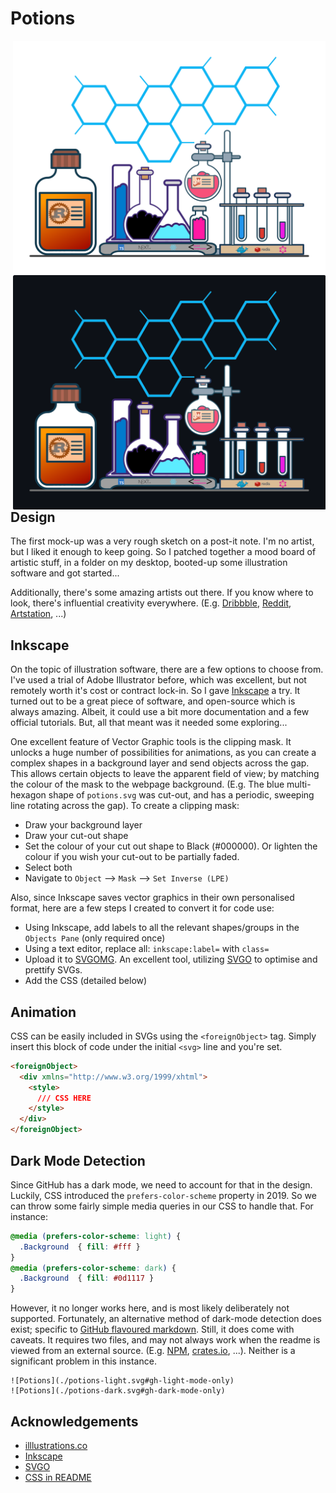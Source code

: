 # Potions

<img align="right" width="500" src="./src/potions-light.svg?sanitize=true#gh-light-mode-only">
<img align="right" width="500" src="./src/potions-dark.svg?sanitize=true#gh-dark-mode-only">

## Design

The first mock-up was a very rough sketch on a post-it note. I'm no artist, but I liked it enough to keep going. So I patched together a mood board of artistic stuff, in a folder on my desktop, booted-up some illustration software and got started...

Additionally, there's some amazing artists out there. If you know where to look, there's influential creativity everywhere. (E.g. [Dribbble](https://dribbble.com/shots/5781741-Potion-of-Wisdom-Speedpaint), [Reddit](https://www.reddit.com/r/Design/comments/b68bvu/heres_a_quick_breakdowntutorial_on_how_i_animate/), [Artstation](https://www.artstation.com/artwork/9m18kN), ...)

## Inkscape

On the topic of illustration software, there are a few options to choose from. I've used a trial of Adobe Illustrator before, which was excellent, but not remotely worth it's cost or contract lock-in. So I gave [Inkscape](https://inkscape.org/) a try. It turned out to be a great piece of software, and open-source which is always amazing. Albeit, it could use a bit more documentation and a few official tutorials. But, all that meant was it needed some exploring...

One excellent feature of Vector Graphic tools is the clipping mask. It unlocks a huge number of possibilities for animations, as you can create a complex shapes in a background layer and send objects across the gap. This allows certain objects to leave the apparent field of view; by matching the colour of the mask to the webpage background. (E.g. The blue multi-hexagon shape of `potions.svg` was cut-out, and has a periodic, sweeping line rotating across the gap). To create a clipping mask:

- Draw your background layer
- Draw your cut-out shape
- Set the colour of your cut out shape to Black (#000000). Or lighten the colour if you wish your cut-out to be partially faded.
- Select both
- Navigate to `Object` --> `Mask` --> `Set Inverse (LPE)`

Also, since Inkscape saves vector graphics in their own personalised format, here are a few steps I created to convert it for code use:

- Using Inkscape, add labels to all the relevant shapes/groups in the `Objects Pane` (only required once)
- Using a text editor, replace all: `inkscape:label=` with `class=`
- Upload it to [SVGOMG](https://jakearchibald.github.io/svgomg/). An excellent tool, utilizing [SVGO](https://github.com/svg/svgo) to optimise and prettify SVGs.
- Add the CSS (detailed below)

## Animation

CSS can be easily included in SVGs using the `<foreignObject>` tag. Simply insert this block of code under the initial `<svg>` line and you're set.

```html
<foreignObject>
  <div xmlns="http://www.w3.org/1999/xhtml">
    <style>
      /// CSS HERE
    </style>
  </div>
</foreignObject>
```

## Dark Mode Detection

Since GitHub has a dark mode, we need to account for that in the design. Luckily, CSS introduced the `prefers-color-scheme` property in 2019. So we can throw some fairly simple media queries in our CSS to handle that. For instance:

<!-- prettier-ignore -->
```css
@media (prefers-color-scheme: light) {
  .Background  { fill: #fff }
}
@media (prefers-color-scheme: dark) {
  .Background  { fill: #0d1117 } 
}
```

However, it no longer works here, and is most likely deliberately not supported. Fortunately, an alternative method of dark-mode detection does exist; specific to [GitHub flavoured markdown](https://docs.github.com/en/get-started/writing-on-github/getting-started-with-writing-and-formatting-on-github/basic-writing-and-formatting-syntax#specifying-the-theme-an-image-is-shown-to). Still, it does come with caveats. It requires two files, and may not always work when the readme is viewed from an external source. (E.g. [NPM](https://www.npmjs.com/), [crates.io](https://crates.io/), ...). Neither is a significant problem in this instance.

```
![Potions](./potions-light.svg#gh-light-mode-only)
![Potions](./potions-dark.svg#gh-dark-mode-only)
```

## Acknowledgements

- [illlustrations.co](https://illlustrations.co/)
- [Inkscape](https://inkscape.org/)
- [SVGO](https://github.com/svg/svgo)
- [CSS in README](https://github.com/sindresorhus/css-in-readme-like-wat)
